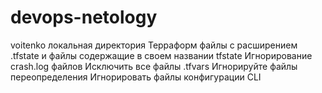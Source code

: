 # devops-netology
voitenko
локальная директория Терраформ
файлы с расширением .tfstate и файлы содержащие в своем названии tfstate
Игнорирование crash.log файлов
Исключить все файлы .tfvars
Игнорируйте файлы переопределения
Игнорировать файлы конфигурации CLI
